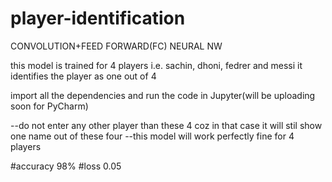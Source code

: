 # player-identification
CONVOLUTION+FEED FORWARD(FC) NEURAL NW

this model is trained for 4 players i.e. sachin, dhoni, fedrer and messi
it identifies the player as one out of 4

import all the dependencies and run the code in Jupyter(will be uploading soon for PyCharm)

--do not enter any other player than these 4 coz in that case it will stil show one name out of these four
--this model will work perfectly fine for 4 players

#accuracy 98%
#loss 0.05

